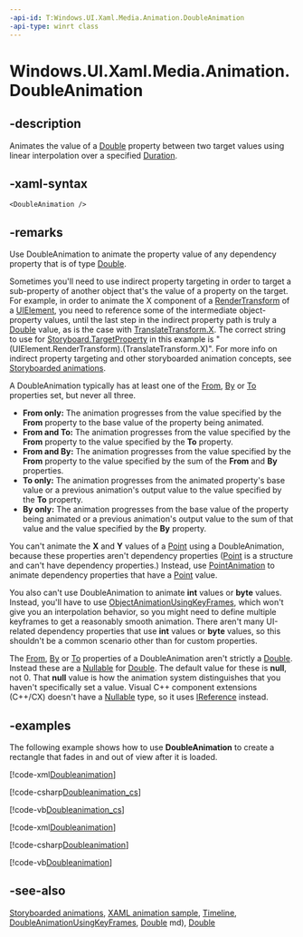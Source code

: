 ```yaml
---
-api-id: T:Windows.UI.Xaml.Media.Animation.DoubleAnimation
-api-type: winrt class
---
```


<!-- Class syntax.
public class DoubleAnimation : Windows.UI.Xaml.Media.Animation.Timeline, Windows.UI.Xaml.Media.Animation.IDoubleAnimation
-->

# Windows.UI.Xaml.Media.Animation.DoubleAnimation

## -description
Animates the value of a [Double](https://msdn.microsoft.com/library/system.double.aspx) property between two target values using linear interpolation over a specified [Duration](timeline_duration.md).

## -xaml-syntax
```xaml
<DoubleAnimation />
```


## -remarks
Use DoubleAnimation to animate the property value of any dependency property that is of type [Double](https://msdn.microsoft.com/library/system.double.aspx).

Sometimes you'll need to use indirect property targeting in order to target a sub-property of another object that's the value of a property on the target. For example, in order to animate the X component of a [RenderTransform](../windows.ui.xaml/uielement_rendertransform.md) of a [UIElement](../windows.ui.xaml/uielement.md), you need to reference some of the intermediate object-property values, until the last step in the indirect property path is truly a [Double](https://msdn.microsoft.com/library/system.double.aspx) value, as is the case with [TranslateTransform.X](../windows.ui.xaml.media/translatetransform_x.md). The correct string to use for [Storyboard.TargetProperty](/uwp/api/windows.ui.xaml.media.animation.storyboard#xaml-attached-properties) in this example is "(UIElement.RenderTransform).(TranslateTransform.X)". For more info on indirect property targeting and other storyboarded animation concepts, see [Storyboarded animations](https://msdn.microsoft.com/library/0cbceea0-2b0e-44a1-a09a-f7a939632f3a).

A DoubleAnimation typically has at least one of the [From](doubleanimation_from.md), [By](doubleanimation_by.md) or [To](doubleanimation_to.md) properties set, but never all three.
+ **From only:** The animation progresses from the value specified by the **From** property to the base value of the property being animated.
+ **From and To:** The animation progresses from the value specified by the **From** property to the value specified by the **To** property.
+ **From and By:** The animation progresses from the value specified by the **From** property to the value specified by the sum of the **From** and **By** properties.
+ **To only:** The animation progresses from the animated property's base value or a previous animation's output value to the value specified by the **To** property.
+ **By only:** The animation progresses from the base value of the property being animated or a previous animation's output value to the sum of that value and the value specified by the **By** property.


You can't animate the **X** and **Y** values of a [Point](../windows.foundation/point.md) using a DoubleAnimation, because these properties aren't dependency properties ([Point](../windows.foundation/point.md) is a structure and can't have dependency properties.) Instead, use [PointAnimation](pointanimation.md) to animate dependency properties that have a [Point](../windows.foundation/point.md) value.

You also can't use DoubleAnimation to animate **int** values or **byte** values. Instead, you'll have to use [ObjectAnimationUsingKeyFrames](objectanimationusingkeyframes.md), which won't give you an interpolation behavior, so you might need to define multiple keyframes to get a reasonably smooth animation. There aren't many UI-related dependency properties that use **int** values or **byte** values, so this shouldn't be a common scenario other than for custom properties.

The [From](doubleanimation_from.md), [By](doubleanimation_by.md) or [To](doubleanimation_to.md) properties of a DoubleAnimation aren't strictly a [Double](https://msdn.microsoft.com/library/system.double.aspx). Instead these are a [Nullable](https://docs.microsoft.com/dotnet/api/system.nullable-1) for [Double](https://msdn.microsoft.com/library/system.double.aspx). The default value for these is **null**, not 0. That **null** value is how the animation system distinguishes that you haven't specifically set a value. Visual C++ component extensions (C++/CX) doesn't have a [Nullable](https://docs.microsoft.com/dotnet/api/system.nullable-1) type, so it uses [IReference](../windows.foundation/ireference_1.md) instead.

## -examples
The following example shows how to use **DoubleAnimation** to create a rectangle that fades in and out of view after it is loaded.



[!code-xml[Doubleanimation](../windows.ui.xaml.media.animation/code/doubleanimation/csharp/Page.xaml#SnippetDoubleanimation)]

[!code-csharp[Doubleanimation_cs](../windows.ui.xaml.media.animation/code/doubleanimation/csharp/Page.xaml.cs#SnippetDoubleanimation_cs)]

[!code-vb[Doubleanimation_cs](../windows.ui.xaml.media.animation/code/doubleanimation/vbnet/Page.xaml.vb#SnippetDoubleanimation_cs)]

[!code-xml[Doubleanimation](../windows.ui.xaml.media.animation/code/doubleanimationusingkeyframes/csharp/Page.xaml#SnippetDoubleanimationUsingKeyFrames)]


[!code-csharp[Doubleanimation](../windows.ui.xaml.media.animation/code/doubleanimationusingkeyframes2/csharp/Page.xaml.cs#SnippetDoubleanimationUsingKeyframes2)]

[!code-vb[Doubleanimation](../windows.ui.xaml.media.animation/code/doubleanimationusingkeyframes2/vbnet/Page.xaml.vb#SnippetDoubleanimationUsingKeyframes2)]



## -see-also
[Storyboarded animations](https://msdn.microsoft.com/library/0cbceea0-2b0e-44a1-a09a-f7a939632f3a), [XAML animation sample](https://go.microsoft.com/fwlink/p/?linkid=238571), [Timeline](timeline.md), [DoubleAnimationUsingKeyFrames](doubleanimationusingkeyframes.md), [Double](https://msdn.microsoft.com/library/system.double.aspx)
md), [Double](https://msdn.microsoft.com/library/system.double.aspx)
